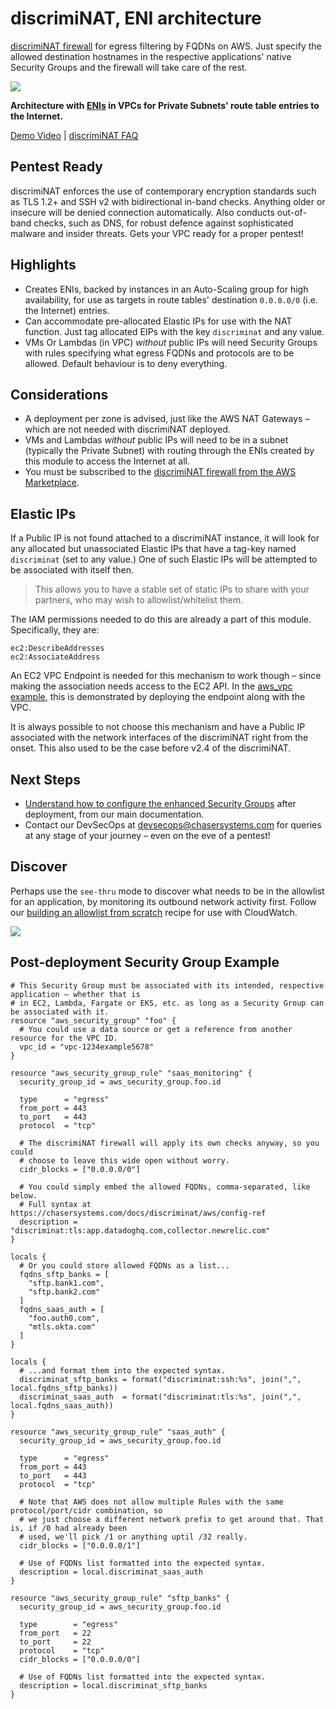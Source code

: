 # discrimiNAT, ENI architecture

[discrimiNAT firewall](https://chasersystems.com/discriminat) for egress filtering by FQDNs on AWS. Just specify the allowed destination hostnames in the respective applications' native Security Groups and the firewall will take care of the rest.

![](https://chasersystems.com/img/aws-protocol-tls.gif)

**Architecture with [ENIs](https://docs.aws.amazon.com/AWSEC2/latest/UserGuide/using-eni.html) in VPCs for Private Subnets' route table entries to the Internet.**

[Demo Video](https://chasersystems.com/discriminat/aws/demo) | [discrimiNAT FAQ](https://chasersystems.com/discriminat/faq)

## Pentest Ready

discrimiNAT enforces the use of contemporary encryption standards such as TLS 1.2+ and SSH v2 with bidirectional in-band checks. Anything older or insecure will be denied connection automatically. Also conducts out-of-band checks, such as DNS, for robust defence against sophisticated malware and insider threats. Gets your VPC ready for a proper pentest!

## Highlights

* Creates ENIs, backed by instances in an Auto-Scaling group for high availability, for use as targets in route tables' destination `0.0.0.0/0` (i.e. the Internet) entries.
* Can accommodate pre-allocated Elastic IPs for use with the NAT function. Just tag allocated EIPs with the key `discriminat` and any value.
* VMs Or Lambdas (in VPC) _without_ public IPs will need Security Groups with rules specifying what egress FQDNs and protocols are to be allowed. Default behaviour is to deny everything.

## Considerations

* A deployment per zone is advised, just like the AWS NAT Gateways – which are not needed with discrimiNAT deployed.
* VMs and Lambdas _without_ public IPs will need to be in a subnet (typically the Private Subnet) with routing through the ENIs created by this module to access the Internet at all.
* You must be subscribed to the [discrimiNAT firewall from the AWS Marketplace](https://aws.amazon.com/marketplace/pp/B07YLBH34R?ref=_ptnr_gthb).

## Elastic IPs

If a Public IP is not found attached to a discrimiNAT instance, it will look for any allocated but unassociated Elastic IPs that have a tag-key named `discriminat` (set to any value.) One of such Elastic IPs will be attempted to be associated with itself then.

>This allows you to have a stable set of static IPs to share with your partners, who may wish to allowlist/whitelist them.

The IAM permissions needed to do this are already a part of this module. Specifically, they are:

```
ec2:DescribeAddresses
ec2:AssociateAddress
```

An EC2 VPC Endpoint is needed for this mechanism to work though – since making the association needs access to the EC2 API. In the [aws_vpc example](examples/aws_vpc/), this is demonstrated by deploying the endpoint along with the VPC.

It is always possible to not choose this mechanism and have a Public IP associated with the network interfaces of the discrimiNAT right from the onset. This also used to be the case before v2.4 of the discrimiNAT.

## Next Steps

* [Understand how to configure the enhanced Security Groups](https://chasersystems.com/docs/discriminat/aws/config-ref) after deployment, from our main documentation.
* Contact our DevSecOps at devsecops@chasersystems.com for queries at any stage of your journey – even on the eve of a pentest!

## Discover

Perhaps use the `see-thru` mode to discover what needs to be in the allowlist for an application, by monitoring its outbound network activity first. Follow our [building an allowlist from scratch](https://chasersystems.com/docs/discriminat/aws/logs-ref#building-an-allowlist-from-scratch) recipe for use with CloudWatch.

![](https://chasersystems.com/img/aws-see-thru.gif)

## Post-deployment Security Group Example

```hcl
# This Security Group must be associated with its intended, respective application – whether that is
# in EC2, Lambda, Fargate or EKS, etc. as long as a Security Group can be associated with it.
resource "aws_security_group" "foo" {
  # You could use a data source or get a reference from another resource for the VPC ID.
  vpc_id = "vpc-1234example5678"
}

resource "aws_security_group_rule" "saas_monitoring" {
  security_group_id = aws_security_group.foo.id

  type      = "egress"
  from_port = 443
  to_port   = 443
  protocol  = "tcp"

  # The discrimiNAT firewall will apply its own checks anyway, so you could
  # choose to leave this wide open without worry.
  cidr_blocks = ["0.0.0.0/0"]

  # You could simply embed the allowed FQDNs, comma-separated, like below.
  # Full syntax at https://chasersystems.com/docs/discriminat/aws/config-ref
  description = "discriminat:tls:app.datadoghq.com,collector.newrelic.com"
}

locals {
  # Or you could store allowed FQDNs as a list...
  fqdns_sftp_banks = [
    "sftp.bank1.com",
    "sftp.bank2.com"
  ]
  fqdns_saas_auth = [
    "foo.auth0.com",
    "mtls.okta.com"
  ]
}

locals {
  # ...and format them into the expected syntax.
  discriminat_sftp_banks = format("discriminat:ssh:%s", join(",", local.fqdns_sftp_banks))
  discriminat_saas_auth  = format("discriminat:tls:%s", join(",", local.fqdns_saas_auth))
}

resource "aws_security_group_rule" "saas_auth" {
  security_group_id = aws_security_group.foo.id

  type      = "egress"
  from_port = 443
  to_port   = 443
  protocol  = "tcp"

  # Note that AWS does not allow multiple Rules with the same protocol/port/cidr combination, so
  # we just choose a different network prefix to get around that. That is, if /0 had already been
  # used, we'll pick /1 or anything uptil /32 really.
  cidr_blocks = ["0.0.0.0/1"]

  # Use of FQDNs list formatted into the expected syntax.
  description = local.discriminat_saas_auth
}

resource "aws_security_group_rule" "sftp_banks" {
  security_group_id = aws_security_group.foo.id

  type        = "egress"
  from_port   = 22
  to_port     = 22
  protocol    = "tcp"
  cidr_blocks = ["0.0.0.0/0"]

  # Use of FQDNs list formatted into the expected syntax.
  description = local.discriminat_sftp_banks
}
```
